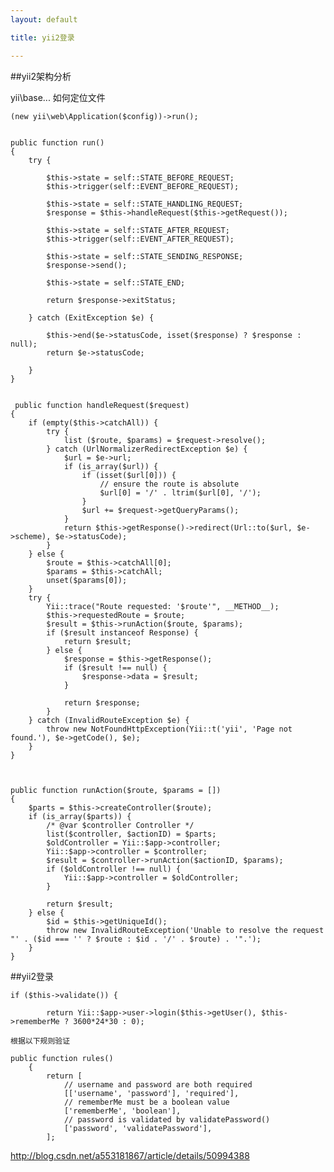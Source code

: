 ```yaml
---
layout: default

title: yii2登录

---
```

##yii2架构分析

yii\base\... 如何定位文件


	(new yii\web\Application($config))->run();


	public function run()
    {
        try {

            $this->state = self::STATE_BEFORE_REQUEST;
            $this->trigger(self::EVENT_BEFORE_REQUEST);

            $this->state = self::STATE_HANDLING_REQUEST;
            $response = $this->handleRequest($this->getRequest());

            $this->state = self::STATE_AFTER_REQUEST;
            $this->trigger(self::EVENT_AFTER_REQUEST);

            $this->state = self::STATE_SENDING_RESPONSE;
            $response->send();

            $this->state = self::STATE_END;

            return $response->exitStatus;

        } catch (ExitException $e) {

            $this->end($e->statusCode, isset($response) ? $response : null);
            return $e->statusCode;

        }
    }
    
	       
	 public function handleRequest($request)
    {
        if (empty($this->catchAll)) {
            try {
                list ($route, $params) = $request->resolve();
            } catch (UrlNormalizerRedirectException $e) {
                $url = $e->url;
                if (is_array($url)) {
                    if (isset($url[0])) {
                        // ensure the route is absolute
                        $url[0] = '/' . ltrim($url[0], '/');
                    }
                    $url += $request->getQueryParams();
                }
                return $this->getResponse()->redirect(Url::to($url, $e->scheme), $e->statusCode);
            }
        } else {
            $route = $this->catchAll[0];
            $params = $this->catchAll;
            unset($params[0]);
        }
        try {
            Yii::trace("Route requested: '$route'", __METHOD__);
            $this->requestedRoute = $route;
            $result = $this->runAction($route, $params);
            if ($result instanceof Response) {
                return $result;
            } else {
                $response = $this->getResponse();
                if ($result !== null) {
                    $response->data = $result;
                }

                return $response;
            }
        } catch (InvalidRouteException $e) {
            throw new NotFoundHttpException(Yii::t('yii', 'Page not found.'), $e->getCode(), $e);
        }
    }
    
    
    
    public function runAction($route, $params = [])
    {
        $parts = $this->createController($route);
        if (is_array($parts)) {
            /* @var $controller Controller */
            list($controller, $actionID) = $parts;
            $oldController = Yii::$app->controller;
            Yii::$app->controller = $controller;
            $result = $controller->runAction($actionID, $params);
            if ($oldController !== null) {
                Yii::$app->controller = $oldController;
            }

            return $result;
        } else {
            $id = $this->getUniqueId();
            throw new InvalidRouteException('Unable to resolve the request "' . ($id === '' ? $route : $id . '/' . $route) . '".');
        }
    }


    
	        
##yii2登录

	if ($this->validate()) {

            return Yii::$app->user->login($this->getUser(), $this->rememberMe ? 3600*24*30 : 0);
            
    根据以下规则验证
    
	public function rules()
	    {
	        return [
	            // username and password are both required
	            [['username', 'password'], 'required'],
	            // rememberMe must be a boolean value
	            ['rememberMe', 'boolean'],
	            // password is validated by validatePassword()
	            ['password', 'validatePassword'],
	        ];


http://blog.csdn.net/a553181867/article/details/50994388

    


